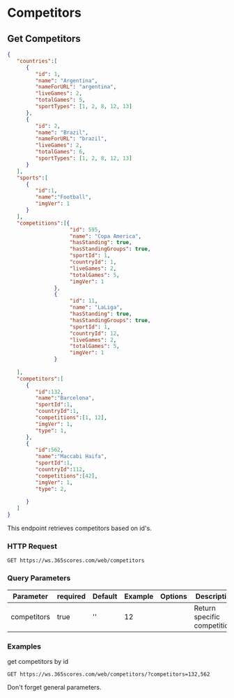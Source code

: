 # Competitors

## Get Competitors

```json
{
   "countries":[
      {
         "id": 1,
         "name": "Argentina",
         "nameForURL": "argentina",
         "liveGames": 2,
         "totalGames": 5,
         "sportTypes": [1, 2, 8, 12, 13]
      },
      {
         "id": 2,
         "name": "Brazil",
         "nameForURL": "brazil",
         "liveGames": 2,
         "totalGames": 6,
         "sportTypes": [1, 2, 8, 12, 13]
      }
   ],
   "sports":[
      {
         "id":1,
         "name":"Football",
         "imgVer": 1
      }
   ],
   "competitions":[{
                    "id": 595,
                    "name": "Copa America",
                    "hasStanding": true,
                    "hasStandingGroups": true,
                    "sportId": 1,
                    "countryId": 1,
                    "liveGames": 2,
                    "totalGames": 5,
                    "imgVer": 1
               },
               {
                    "id": 11,
                    "name": "LaLiga",
                    "hasStanding": true,
                    "hasStandingGroups": true,
                    "sportId": 1,
                    "countryId": 12,
                    "liveGames": 2,
                    "totalGames": 5,
                    "imgVer": 1
               }
   
   ],
   "competitors":[
      {
         "id":132,
         "name":"Barcelona",
         "sportId":1,
         "countryId":1,
         "competitions":[1, 12],
         "imgVer": 1,
         "type": 1,
      },
      {
         "id":562,
         "name":"Maccabi Haifa",
         "sportId":1,
         "countryId":112,
         "competitions":[42],
         "imgVer": 1,
         "type": 2,
         
      }
   ]
}
```

This endpoint retrieves competitors based on id's.

### HTTP Request

`GET https://ws.365scores.com/web/competitors`

### Query Parameters

Parameter | required | Default | Example | Options | Description
--------- | ------- | ----------- | --- | ----- | ---------
competitors | true | '' | 12 | | Return specific competitions

### Examples

get competitors by id

`GET https://ws.365scores.com/web/competitors/?competitors=132,562`


<aside class="notice">
Don't forget general parameters.
</aside>
